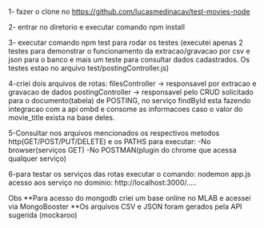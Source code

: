 

1- fazer o clone no https://github.com/lucasmedinacav/test-movies-node

2- entrar no diretorio e executar comando npm install

3- executar comando npm test para rodar os testes (executei apenas 2 testes para demonstrar o funcionamento da extracao/gravacao por csv e json para o banco e mais um teste para consultar dados cadastrados. Os testes estao no arquivo test/postingController.js)

4-criei dois arquivos de rotas:
    filesController -> responsavel por extracao e gravacao de dados
    postingController -> responsavel pelo CRUD solicitado para o documento(tabela) de POSTING, no serviço findById esta fazendo integracao com a api ombd e consome as informacoes caso o valor do movie_title exista na base deles.

5-Consultar nos arquivos mencionados os respectivos metodos http(GET/POST/PUT/DELETE) e os PATHS para executar:
    -No browser(serviços GET) 
    -No POSTMAN(plugin do chrome que acessa qualquer serviço)

6-para testar os serviços das rotas executar o comando: nodemon app.js
    acesso aos serviço no dominio: http://localhost:3000/.....

Obs
**Para acesso do mongodb criei um base online no MLAB e acessei via MongoBooster
**Os arquivos CSV e JSON foram gerados pela API sugerida (mockaroo)
